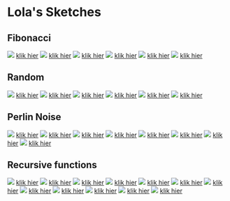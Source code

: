 # Lola's Sketches

## Fibonacci

![](Lola/fibonachi/1.png)
[klik hier](Lola/fibonachi/1.pv)
![](Lola/fibonachi/2.png)
[klik hier](Lola/fibonachi/2.pv)
![](Lola/fibonachi/3.png)
[klik hier](Lola/fibonachi/3.pv)
![](Lola/fibonachi/4.png)
[klik hier](Lola/fibonachi/4.pv)
![](Lola/fibonachi/5.png)
[klik hier](Lola/fibonachi/5.pv)
![](Lola/fibonachi/6.png)
[klik hier](Lola/fibonachi/6.pv)


## Random


![](Lola/random/1.png)
[klik hier](Lola/random/1.pv)
![](Lola/random/2.png)
[klik hier](Lola/random/2.pv)
![](Lola/random/3.png)
[klik hier](Lola/random/3.pv)
![](Lola/random/4.png)
[klik hier](Lola/random/4.pv)
![](Lola/random/5.png)
[klik hier](Lola/random/5.pv)
![](Lola/random/6.png)
[klik hier](Lola/random/6.pv)



## Perlin Noise

![](Lola/perlin_noise/1.png)
[klik hier](Lola/perlin_noise/1.pv)
![](Lola/perlin_noise/2.png)
[klik hier](Lola/perlin_noise/2.pv)
![](Lola/perlin_noise/3.png)
[klik hier](Lola/perlin_noise/3.pv)
![](Lola/perlin_noise/4.png)
[klik hier](Lola/perlin_noise/4.pv)
![](Lola/perlin_noise/5.png)
[klik hier](Lola/perlin_noise/5.pv)
![](Lola/perlin_noise/6.png)
[klik hier](Lola/perlin_noise/6.pv)
![](Lola/perlin_noise/7.png)
[klik hier](Lola/perlin_noise/7.pv)
![](Lola/perlin_noise/8.png)
[klik hier](Lola/perlin_noise/8.pv)


## Recursive functions

![](Lola/recursive/1.png)
[klik hier](Lola/recursive/1.pv)
![](Lola/recursive/2.png)
[klik hier](Lola/recursive/2.pv)
![](Lola/recursive/3.png)
[klik hier](Lola/recursive/3.pv)
![](Lola/recursive/4.png)
[klik hier](Lola/recursive/4.pv)
![](Lola/recursive/5.png)
[klik hier](Lola/recursive/5.pv)
![](Lola/recursive/6.png)
[klik hier](Lola/recursive/6.pv)
![](Lola/recursive/7.png)
[klik hier](Lola/recursive/7.pv)
![](Lola/recursive/8.png)
[klik hier](Lola/recursive/8.pv)
![](Lola/recursive/9.png)
[klik hier](Lola/recursive/9.pv)
![](Lola/recursive/10.png)
[klik hier](Lola/recursive/10.pv)
![](Lola/recursive/11.png)
[klik hier](Lola/recursive/11.pv)
![](Lola/recursive/12.png)
[klik hier](Lola/recursive/12.pv)